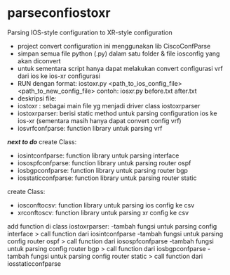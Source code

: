 # parseconfiostoxr
Parsing IOS-style configuration to XR-style configuration

- project convert configuration ini menggunakan lib CiscoConfParse
- simpan semua file python (.py) dalam satu folder & file iosconfig yang akan diconvert
- untuk sementara script hanya dapat melakukan convert configurasi vrf dari ios ke ios-xr configurasi
- RUN dengan format:
   iostoxr.py <path_to_ios_config_file> <path_to_new_config_file>
   contoh: iosxr.py before.txt after.txt
- deskripsi file:
 - iostoxr : sebagai main file yg menjadi driver class iostoxrparser
 - iostoxrparser: berisi static method untuk parsing configuration ios ke ios-xr (sementara masih hanya dapat convert config vrf)
 - iosvrfconfparse: function library untuk parsing vrf 
 
***next to do***
create Class:
- iosintconfparse: function library untuk parsing interface
- iosospfconfparse: function library untuk parsing router ospf
- iosbgpconfparse: function library untuk parsing router bgp
- iosstaticconfparse: function library untuk parsing router static

create Class:
 - iosconftocsv: function library untuk parsing ios config ke csv
 - xrconftoscv: function library untuk parsing xr config ke csv

add function di class iostoxrparser:
-tambah fungsi untuk parsing config interface > call function dari iosintconfparse
-tambah fungsi untuk parsing config router ospf > call function dari iosospfconfparse
-tambah fungsi untuk parsing config router bgp > call function dari iosbgpconfparse
-tambah fungsi untuk parsing config router static > call function dari iosstaticconfparse

